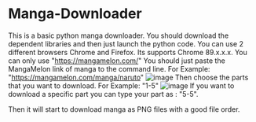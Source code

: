 # Manga-Downloader
This is a basic python manga downloader. You should download the dependent libraries and then just launch the python code. 
You can use 2 different browsers Chrome and Firefox. Its supports Chrome 89.x.x.x. You can only use "https://mangamelon.com/"
You should just paste the MangaMelon link of manga to the command line. For Example: "https://mangamelon.com/manga/naruto"
![image](https://user-images.githubusercontent.com/58988396/113182716-e533f980-925b-11eb-99dd-360bbdbd8a8d.png)
Then choose the parts that you want to download. For Example: "1-5"
![image](https://user-images.githubusercontent.com/58988396/113183614-e3b70100-925c-11eb-9e4e-48f3a84f95a2.png)
If you want to download  a specific part you can type your part as : "5-5".

Then it will start to download manga as PNG files with a good file order.
